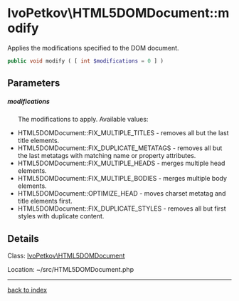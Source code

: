 # IvoPetkov\HTML5DOMDocument::modify

Applies the modifications specified to the DOM document.

```php
public void modify ( [ int $modifications = 0 ] )
```

## Parameters

##### modifications

&nbsp;&nbsp;&nbsp;&nbsp;&nbsp;&nbsp;The modifications to apply. Available values:
- HTML5DOMDocument::FIX_MULTIPLE_TITLES - removes all but the last title elements.
- HTML5DOMDocument::FIX_DUPLICATE_METATAGS - removes all but the last metatags with matching name or property attributes.
- HTML5DOMDocument::FIX_MULTIPLE_HEADS - merges multiple head elements.
- HTML5DOMDocument::FIX_MULTIPLE_BODIES - merges multiple body elements.
- HTML5DOMDocument::OPTIMIZE_HEAD - moves charset metatag and title elements first.
- HTML5DOMDocument::FIX_DUPLICATE_STYLES - removes all but first styles with duplicate content.

## Details

Class: [IvoPetkov\HTML5DOMDocument](ivopetkov.html5domdocument.class.md)

Location: ~/src/HTML5DOMDocument.php

---

[back to index](index.md)

